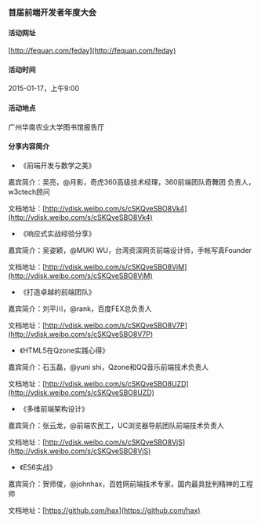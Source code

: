 ### 首届前端开发者年度大会

#### 活动网址

[http://fequan.com/feday](http://fequan.com/feday)

#### 活动时间

2015-01-17，上午9:00

#### 活动地点

广州华南农业大学图书馆报告厅

#### 分享内容简介

- 《前端开发与数学之美》

嘉宾简介：吴亮，@月影，奇虎360高级技术经理，360前端团队奇舞团 负责人，w3ctech顾问

文档地址：[http://vdisk.weibo.com/s/cSKQveSBO8Vk4](http://vdisk.weibo.com/s/cSKQveSBO8Vk4)

- 《响应式实战经验分享》

嘉宾简介：吴姿颖，@MUKI WU，台湾资深网页前端设计师，手帐写真Founder

文档地址：[http://vdisk.weibo.com/s/cSKQveSBO8VjM](http://vdisk.weibo.com/s/cSKQveSBO8VjM)

- 《打造卓越的前端团队》

嘉宾简介：刘平川，@rank，百度FEX总负责人

文档地址：[http://vdisk.weibo.com/s/cSKQveSBO8V7P](http://vdisk.weibo.com/s/cSKQveSBO8V7P)

- 《HTML5在Qzone实践心得》

嘉宾简介：石玉磊，@yuni shi，Qzone和QQ音乐前端技术负责人

文档地址：[http://vdisk.weibo.com/s/cSKQveSBO8UZD](http://vdisk.weibo.com/s/cSKQveSBO8UZD)

- 《多维前端架构设计》

嘉宾简介：张云龙，@前端农民工，UC浏览器导航团队前端技术负责人

文档地址：[http://vdisk.weibo.com/s/cSKQveSBO8VjS](http://vdisk.weibo.com/s/cSKQveSBO8VjS)

- 《ES6实战》

嘉宾简介：贺师俊，@johnhax，百姓网前端技术专家，国内最具批判精神的工程师

文档地址：[https://github.com/hax](https://github.com/hax)


